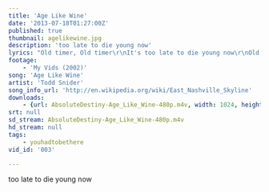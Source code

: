```yaml
---
title: 'Age Like Wine'
date: '2013-07-18T01:27:00Z'
published: true
thumbnail: agelikewine.jpg
description: 'too late to die young now'
lyrics: "Old timer, Old timer\r\nIt's too late to die young now\r\nOld timer, five and dimer\r\nTrying to find a way to age like wine somehow\r\n\r\nmy new stuff is nothing like my old stuff was\r\nand neither one is much when compared to a show \r\nwhich will not be as good as another one you saw... \r\nso hell me, i know, i\r\nknow, i know\r\n\r\nI am an old timer, old timer\r\nit's too late to die young now\r\nold timer, five and dimer\r\ntrying to find a way to age like wine somehow\r\n\r\nI've met every fool that ever signed \r\ntheir name up on these walls\r\nin the backs of these beer joints and concert halls. \r\nI been through seven managers, \r\nfive labels, a thousand picks and patch cables, \r\nthree vans, a band, a bunch of guitar stands, \r\nand cans, and cans, and cans of beer,\r\nand bottles of boozes and bags of pot, \r\nand a thousand other things I forgot.\r\n\r\nI thought that I'd be dead by now... but I'm not."
footage:
    - 'My Vids (2002)'
song: 'Age Like Wine'
artist: 'Todd Snider'
song_info_url: 'http://en.wikipedia.org/wiki/East_Nashville_Skyline'
downloads:
    - {url: AbsoluteDestiny-Age_Like_Wine-480p.m4v, width: 1024, height: 720, mimetype: video/mp4}
srt: null
sd_stream: AbsoluteDestiny-Age_Like_Wine-480p.m4v
hd_stream: null
tags:
    - youhadtobethere
vid_id: '003'

---
```

too late to die young now